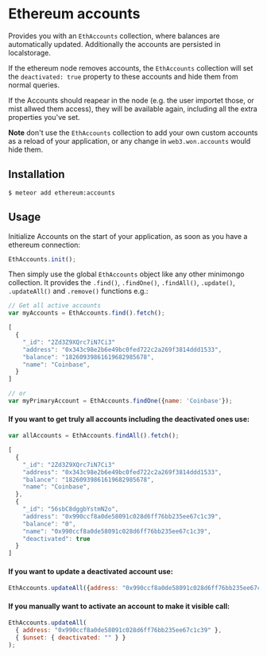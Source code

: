 # Ethereum accounts

Provides you with an `EthAccounts` collection, where balances are automatically updated.
Additionally the accounts are persisted in localstorage.

If the ethereum node removes accounts,
the `EthAccounts` collection will set the `deactivated: true` property to these accounts and hide them from normal queries.

If the Accounts should reapear in the node (e.g. the user importet those, or mist allwed them access), they will be available again,
including all the extra properties you've set.

**Note** don't use the `EthAccounts` collection to add your own custom accounts as a reload of your application,
or any change in `web3.won.accounts` would hide them.

## Installation

    $ meteor add ethereum:accounts

## Usage

Initialize Accounts on the start of your application, as soon as you have a ethereum connection:

```js
EthAccounts.init();
```

Then simply use the global `EthAccounts` object like any other minimongo collection.
It provides the `.find()`, `.findOne()`, `.findAll()`, `.update()`, `.updateAll()` and `.remove()` functions e.g.:

```js
// Get all active accounts
var myAccounts = EthAccounts.find().fetch();

[
  {
    "_id": "2Zd3Z9XQrc7iN7Ci3"
    "address": "0x343c98e2b6e49bc0fed722c2a269f3814ddd1533",
    "balance": "18260939861619682985678",
    "name": "Coinbase",
  }
]

// or
var myPrimaryAccount = EthAccounts.findOne({name: 'Coinbase'});
```

#### If you want to get truly all accounts including the deactivated ones use:

```js
var allAccounts = EthAccounts.findAll().fetch();

[
  {
    "_id": "2Zd3Z9XQrc7iN7Ci3"
    "address": "0x343c98e2b6e49bc0fed722c2a269f3814ddd1533",
    "balance": "18260939861619682985678",
    "name": "Coinbase",
  },
  {
    "_id": "56sbC8dggbYstmN2o",
    "address": "0x990ccf8a0de58091c028d6ff76bb235ee67c1c39",
    "balance": "0",
    "name": "0x990ccf8a0de58091c028d6ff76bb235ee67c1c39",
    "deactivated": true
  }
]
```

#### If you want to update a deactivated account use:

```js
EthAccounts.updateAll({address: "0x990ccf8a0de58091c028d6ff76bb235ee67c1c39"}, {name: 'XYZ'}});
```

#### If you manually want to activate an account to make it visible call:

```js
EthAccounts.updateAll(
  { address: "0x990ccf8a0de58091c028d6ff76bb235ee67c1c39" },
  { $unset: { deactivated: "" } }
);
```

